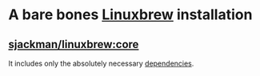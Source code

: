A bare bones [Linuxbrew][] installation
================================================================================

## [sjackman/linuxbrew:core](Dockerfile)

It includes only the absolutely necessary [dependencies][].

[Linuxbrew]: http://brew.sh/linuxbrew/
[dependencies]: Dockerfile#L4
